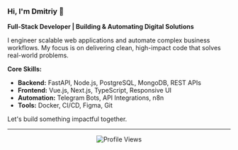 ### Hi, I'm Dmitriy 👋

**Full-Stack Developer | Building & Automating Digital Solutions**

I engineer scalable web applications and automate complex business workflows. My focus is on delivering clean, high-impact code that solves real-world problems.

**Core Skills:**
- **Backend:** FastAPI, Node.js, PostgreSQL, MongoDB, REST APIs
- **Frontend:** Vue.js, Next.js, TypeScript, Responsive UI
- **Automation:** Telegram Bots, API Integrations, n8n
- **Tools:** Docker, CI/CD, Figma, Git

Let's build something impactful together.

---

<div align="center">
  <img src="https://komarev.com/ghpvc/?username=Dizro&style=for-the-badge" alt="Profile Views"/>
</div>
